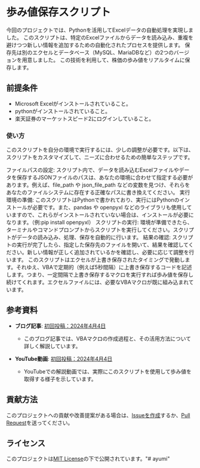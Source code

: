 # 歩み値保存スクリプト

今回のプロジェクトでは、Pythonを活用してExcelデータの自動処理を実現しました。
このスクリプトは、特定のExcelファイルからデータを読み込み、重複を避けつつ新しい情報を追加するための自動化されたプロセスを提供します。
保存先は別のエクセルとデータベース（MySQL、MariaDBなど）の2つのバージョンを用意しました。
この技術を利用して、株価の歩み値をリアルタイムに保存します。

## 前提条件

- Microsoft Excelがインストールされていること。
- pythonがインストールされていること。
- 楽天証券のマーケットスピード2にログインしていること。

### 使い方

このスクリプトを自分の環境で実行するには、少しの調整が必要です。以下は、スクリプトをカスタマイズして、ニーズに合わせるための簡単なステップです。

ファイルパスの設定:
スクリプト内で、データを読み込むExcelファイルやデータを保存するJSONファイルのパスは、あなたの環境に合わせて指定する必要があります。例えば、file_path や json_file_path などの変数を見つけ、それらをあなたのファイルシステムに存在する正確なパスに書き換えてください。
実行環境の準備:
このスクリプトはPythonで書かれており、実行にはPythonのインストールが必要です。また、pandas や openpyxl などのライブラリも使用していますので、これらがインストールされていない場合は、インストールが必要になります。（例:pip install openpyxl）
スクリプトの実行:
環境が準備できたら、ターミナルやコマンドプロンプトからスクリプトを実行してください。スクリプトがデータの読み込み、処理、保存を自動的に行います。
結果の確認:
スクリプトの実行が完了したら、指定した保存先のファイルを開いて、結果を確認してください。新しい情報が正しく追加されているかを確認し、必要に応じて調整を行います。
このスクリプトはエクセルが上書き保存されたタイミングで発動します。それゆえ、VBAで定期的（例えば5秒間隔）に上書き保存するコードを記述します。つまり、一定間隔で上書き保存するマクロを実行すれば歩み値を保存し続けてくれます。エクセルファイルには、必要なVBAマクロが既に組み込まれています。

## 参考資料

- **ブログ記事**: [初回投稿：2024年4月4日](https://minokamo.tokyo/2024/04/04/7075/)
  - このブログ記事では、VBAマクロの作成過程と、その活用方法について詳しく解説しています。

- **YouTube動画**: [初回投稿：2024年4月4日](https://youtu.be/owSIolD2nu8)
  - YouTubeでの解説動画では、実際にこのスクリプトを使用して歩み値を取得する様子を示しています。

## 貢献方法

このプロジェクトへの貢献や改善提案がある場合は、[Issueを作成](https://github.com/superdoccimo/ayumi/issues)するか、[Pull Request](https://github.com/superdoccimo/ayumi/pulls)を送ってください。

## ライセンス

このプロジェクトは[MIT License](https://github.com/superdoccimo/ayumi/blob/main/LICENSE)の下で公開されています。"# ayumi" 
